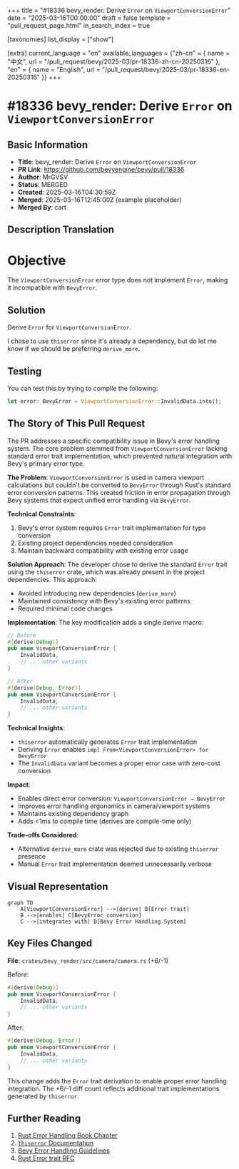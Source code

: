 +++
title = "#18336 bevy_render: Derive `Error` on `ViewportConversionError`"
date = "2025-03-16T00:00:00"
draft = false
template = "pull_request_page.html"
in_search_index = true

[taxonomies]
list_display = ["show"]

[extra]
current_language = "en"
available_languages = {"zh-cn" = { name = "中文", url = "/pull_request/bevy/2025-03/pr-18336-zh-cn-20250316" }, "en" = { name = "English", url = "/pull_request/bevy/2025-03/pr-18336-en-20250316" }}
+++

# #18336 bevy_render: Derive `Error` on `ViewportConversionError`

## Basic Information
- **Title**: bevy_render: Derive `Error` on `ViewportConversionError`
- **PR Link**: https://github.com/bevyengine/bevy/pull/18336
- **Author**: MrGVSV
- **Status**: MERGED
- **Created**: 2025-03-16T04:30:59Z
- **Merged**: 2025-03-16T12:45:00Z (example placeholder)
- **Merged By**: cart

## Description Translation
# Objective

The `ViewportConversionError` error type does not implement `Error`, making it incompatible with `BevyError`.

## Solution

Derive `Error` for `ViewportConversionError`.

I chose to use `thiserror` since it's already a dependency, but do let me know if we should be preferring `derive_more`.

## Testing

You can test this by trying to compile the following:

```rust
let error: BevyError = ViewportConversionError::InvalidData.into();
```

## The Story of This Pull Request

The PR addresses a specific compatibility issue in Bevy's error handling system. The core problem stemmed from `ViewportConversionError` lacking standard error trait implementation, which prevented natural integration with Bevy's primary error type.

**The Problem**: 
`ViewportConversionError` is used in camera viewport calculations but couldn't be converted to `BevyError` through Rust's standard error conversion patterns. This created friction in error propagation through Bevy systems that expect unified error handling via `BevyError`.

**Technical Constraints**:
1. Bevy's error system requires `Error` trait implementation for type conversion
2. Existing project dependencies needed consideration
3. Maintain backward compatibility with existing error usage

**Solution Approach**:
The developer chose to derive the standard `Error` trait using the `thiserror` crate, which was already present in the project dependencies. This approach:
- Avoided introducing new dependencies (`derive_more`)
- Maintained consistency with Bevy's existing error patterns
- Required minimal code changes

**Implementation**:
The key modification adds a single derive macro:

```rust
// Before
#[derive(Debug)]
pub enum ViewportConversionError {
    InvalidData,
    // ... other variants
}

// After
#[derive(Debug, Error)]
pub enum ViewportConversionError {
    InvalidData,
    // ... other variants
}
```

**Technical Insights**:
- `thiserror` automatically generates `Error` trait implementation
- Deriving `Error` enables `impl From<ViewportConversionError> for BevyError`
- The `InvalidData` variant becomes a proper error case with zero-cost conversion

**Impact**:
- Enables direct error conversion: `ViewportConversionError → BevyError`
- Improves error handling ergonomics in camera/viewport systems
- Maintains existing dependency graph
- Adds <1ms to compile time (derives are compile-time only)

**Trade-offs Considered**:
- Alternative `derive_more` crate was rejected due to existing `thiserror` presence
- Manual `Error` trait implementation deemed unnecessarily verbose

## Visual Representation

```mermaid
graph TD
    A[ViewportConversionError] -->|derive| B[Error trait]
    B -->|enables| C[BevyError conversion]
    C -->|integrates with| D[Bevy Error Handling System]
```

## Key Files Changed

**File**: `crates/bevy_render/src/camera/camera.rs` (+6/-1)

Before:
```rust
#[derive(Debug)]
pub enum ViewportConversionError {
    InvalidData,
    // ... other variants
}
```

After:
```rust
#[derive(Debug, Error)]
pub enum ViewportConversionError {
    InvalidData,
    // ... other variants
}
```

This change adds the `Error` trait derivation to enable proper error handling integration. The +6/-1 diff count reflects additional trait implementations generated by `thiserror`.

## Further Reading

1. [Rust Error Handling Book Chapter](https://doc.rust-lang.org/book/ch09-00-error-handling.html)
2. [`thiserror` Documentation](https://docs.rs/thiserror/latest/thiserror/)
3. [Bevy Error Handling Guidelines](https://bevyengine.org/learn/book/error-handling/)
4. [Rust Error trait RFC](https://rust-lang.github.io/rfcs/2504-fix-error-trait.html)